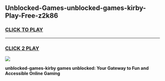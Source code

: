 
## Unblocked-Games-unblocked-games-kirby-Play-Free-z2k86
<h3>
<a href="https://premium76.site?title=unblocked-games-kirby&ref=10A">CLICK TO PLAY</a></h3>
<hr>

<h3>
<a href="https://premium76.site?title=unblocked-games-kirby&ref=10A">CLICK 2 PLAY</a>
  
</h3>

<a href="https://premium76.site?title=unblocked-games-kirby&ref=10A"><img src="https://clearcache.store/games.png"></a>


**unblocked-games-kirby games unblocked: Your Gateway to Fun and Accessible Online Gaming**
